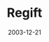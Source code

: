 ---
layout: message
category: message
series: "The Not So Big Christmas"
title: "Regift"
date: 2003-12-21
message_id: 192
---